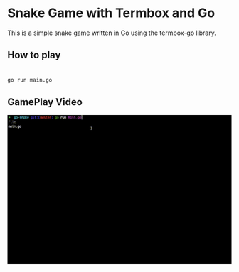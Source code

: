 # Snake Game with Termbox and Go

This is a simple snake game written in Go using the termbox-go library.

## How to play

```bash

go run main.go

```

## GamePlay Video

![asciicast](./out.gif)

